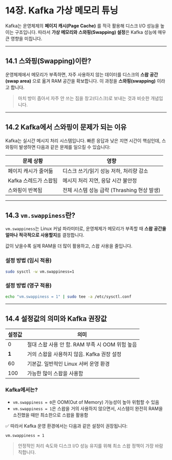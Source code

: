 # 14장. Kafka 가상 메모리 튜닝

Kafka는 운영체제의 **페이지 캐시(Page Cache)** 를 적극 활용해 디스크 I/O 성능을 높이는 구조입니다. 따라서 **가상 메모리와 스와핑(Swapping) 설정**은 Kafka 성능에 매우 큰 영향을 미칩니다.

---

## 14.1 스와핑(Swapping)이란?

운영체제에서 메모리가 부족하면, 자주 사용하지 않는 데이터를 디스크의 **스왑 공간(swap area)** 으로 옮겨 RAM 공간을 확보합니다. 이 과정을 **스와핑(swapping)** 이라고 합니다.

> 마치 방이 좁아서 자주 안 쓰는 짐을 창고(디스크)로 보내는 것과 비슷한 개념입니다.

---

## 14.2 Kafka에서 스와핑이 문제가 되는 이유

Kafka는 실시간 메시지 처리 시스템입니다. 빠른 응답과 낮은 지연 시간이 핵심인데, 스와핑이 발생하면 다음과 같은 문제를 일으킬 수 있습니다:

| 문제 상황 | 영향 |
|-----------|------|
| 페이지 캐시가 줄어듦 | 디스크 쓰기/읽기 성능 저하, 처리량 감소 |
| Kafka 스레드가 스왑됨 | 메시지 처리 지연, 응답 시간 불안정 |
| 스와핑이 반복됨 | 전체 시스템 성능 급락 (Thrashing 현상 발생) |

---

## 14.3 `vm.swappiness`란?

`vm.swappiness`는 Linux 커널 파라미터로, 운영체제가 메모리가 부족할 때 **스왑 공간을 얼마나 적극적으로 사용할지**를 결정합니다.

값이 낮을수록 실제 RAM을 더 많이 활용하고, 스왑 사용을 줄입니다.

### 설정 방법 (임시 적용)
```bash
sudo sysctl -w vm.swappiness=1
```

### 설정 방법 (영구 적용)
```bash
echo "vm.swappiness = 1" | sudo tee -a /etc/sysctl.conf
```

---

## 14.4 설정값의 의미와 Kafka 권장값

| 설정값 | 의미 |
|--------|------|
| 0      | 절대 스왑 사용 안 함. RAM 부족 시 OOM 위험 높음 |
| **1**  | 거의 스왑을 사용하지 않음. Kafka 권장 설정 |
| 60     | 기본값. 일반적인 Linux 서버 운영 환경 |
| 100    | 가능한 많이 스왑을 사용함 |

### Kafka에서는?

- `vm.swappiness = 0`은 OOM(Out of Memory) 가능성이 높아 위험할 수 있음
- `vm.swappiness = 1`은 스왑을 거의 사용하지 않으면서, 시스템이 완전히 RAM을 소진했을 때만 최소한으로 스왑을 활용함

✅ 따라서 Kafka 운영 환경에서는 다음과 같은 설정이 권장됩니다:

```text
vm.swappiness = 1
```

> 안정적인 처리 속도와 디스크 I/O 성능 유지를 위해 최소 스왑 정책이 가장 바람직합니다.
